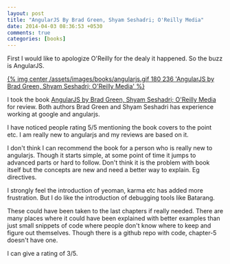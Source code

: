 ```yaml
---
layout: post
title: "AngularJS By Brad Green, Shyam Seshadri; O'Reilly Media"
date: 2014-04-03 08:36:53 +0530
comments: true
categories: [books]
---
```


First I would like to apologize O'Reilly for the dealy it happened.
So the buzz is AngularJS. 

[{% img center /assets/images/books/angularjs.gif 180 236 'AngularJS by Brad Green, Shyam Seshadri; O'Reilly Media' %}](http://shop.oreilly.com/product/0636920028055.do) 

I took the book [AngularJS by Brad Green, Shyam Seshadri; O'Reilly Media](http://shop.oreilly.com/product/0636920028055.do) for review. 
Both authors Brad Green and Shyam Seshadri has experience working at google and angularjs.

I have noticed people rating 5/5 mentioning the book covers to the point 
etc. I am really new to angularjs and my reviews are based on it.

I don't think I can recommend the book for a person who is really new 
to angularjs. Though it starts simple, at some point of time it jumps 
to advanced parts or hard to follow. Don't think it is the problem with 
book itself but the concepts are new and need a better way to explain. 
Eg directives.

I strongly feel the introduction of yeoman, karma etc has added more frustration.
But I do like the introduction of debugging tools like Batarang.

These could have been taken to the last chapters if really needed. 
There are many places where it could have been explained with better examples 
than just small snippets of code where people don't know where to keep 
and figure out themselves. Though there is a github repo with code, 
chapter-5 doesn't have one.

I can give a rating of 3/5.
